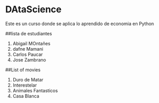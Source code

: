 # DAtaScience
Este es un curso donde se aplica lo aprendido de economia en Python

##lista de estudiantes
1. Abigail MOntañes
2. dafne Mamani
3. Carlos Paucar
4. Jose Zambrano

##List of movies
1. Duro de Matar
2. Interestelar
3. Animales Fantasticos
4. Casa Blanca
